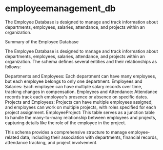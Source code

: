 # employeemanagement_db
The Employee Database is designed to manage and track information about departments, employees, salaries, attendance, and projects within an organization.

Summary of the Employee Database

The Employee Database is designed to manage and track information about departments, employees, salaries, attendance, and projects within an organization. The schema defines several entities and their relationships as follows:

Departments and Employees: Each department can have many employees, but each employee belongs to only one department.
Employees and Salaries: Each employee can have multiple salary records over time, tracking changes in compensation.
Employees and Attendance: Attendance records track each employee's presence or absence on specific dates.
Projects and Employees: Projects can have multiple employees assigned, and employees can work on multiple projects, with roles specified for each project assignment.
EmployeeProject: This table serves as a junction table to handle the many-to-many relationship between employees and projects, capturing details like the role of the employee in the project.

This schema provides a comprehensive structure to manage employee-related data, including their association with departments, financial records, attendance tracking, and project involvement.
